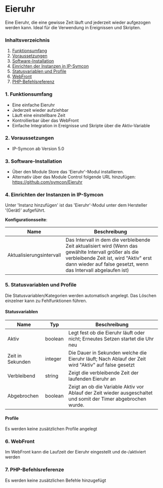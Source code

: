 # Eieruhr
Eine Eieruhr, die eine gewisse Zeit läuft und jederzeit wieder aufgezogen werden kann. Ideal für die Verwendung in Ereignissen und Skripten.

### Inhaltsverzeichnis

1. [Funktionsumfang](#1-funktionsumfang)
2. [Voraussetzungen](#2-voraussetzungen)
3. [Software-Installation](#3-software-installation)
4. [Einrichten der Instanzen in IP-Symcon](#4-einrichten-der-instanzen-in-ip-symcon)
5. [Statusvariablen und Profile](#5-statusvariablen-und-profile)
6. [WebFront](#6-webfront)
7. [PHP-Befehlsreferenz](#7-php-befehlsreferenz)

### 1. Funktionsumfang

* Eine einfache Eieruhr
* Jederzeit wieder aufziehbar
* Läuft eine einstellbare Zeit
* Kontrollierbar über das WebFront 
* Einfache Integration in Ereignisse und Skripte über die Aktiv-Variable

### 2. Voraussetzungen

- IP-Symcon ab Version 5.0

### 3. Software-Installation

* Über den Module Store das 'Eieruhr'-Modul installieren.
* Alternativ über das Module Control folgende URL hinzufügen: https://github.com/symcon/Eieruhr

### 4. Einrichten der Instanzen in IP-Symcon

 Unter 'Instanz hinzufügen' ist das 'Eieruhr'-Modul unter dem Hersteller '(Gerät)' aufgeführt.

__Konfigurationsseite__:

Name                     | Beschreibung
------------------------ | ------------------
Aktualisierungsintervall | Das Intervall in dem die verbleibende Zeit aktualisiert wird (Wenn das gewählte Intervall größer als die verbleibende Zeit ist, wird "Aktiv" erst dann wieder auf false gesetzt, wenn das Intervall abgelaufen ist)

### 5. Statusvariablen und Profile

Die Statusvariablen/Kategorien werden automatisch angelegt. Das Löschen einzelner kann zu Fehlfunktionen führen.

#### Statusvariablen

Name             | Typ     | Beschreibung
---------------- | ------- | ------------
Aktiv            | boolean | Legt fest ob die Eieruhr läuft oder nicht; Erneutes Setzen startet die Uhr neu
Zeit in Sekunden | integer | Die Dauer in Sekunden welche die Eieruhr läuft; Nach Ablauf der Zeit wird "Aktiv" auf false gesetzt 
Verbleibend      | string  | Zeigt die verbleibende Zeit der laufenden Eieruhr an
Abgebrochen      | boolean | Zeigt an ob die Variable Aktiv vor Ablauf der Zeit wieder ausgeschaltet und somit der Timer abgebrochen wurde.

#### Profile

Es werden keine zusätzlichen Profile angelegt

### 6. WebFront

Im WebFront kann die Laufzeit der Eieruhr eingestellt und de-/aktiviert werden

### 7. PHP-Befehlsreferenze

Es werden keine zusätzlichen Befehle hinzugefügt
